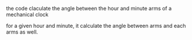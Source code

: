 the code claculate the angle between the hour and minute arms of a mechanical clock

for a given hour and minute, it calculate the angle between arms and each arms as well.
